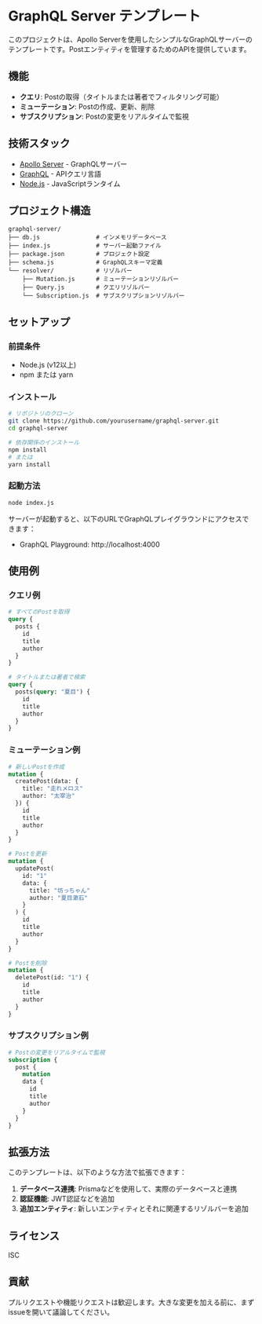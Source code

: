 # GraphQL Server テンプレート

このプロジェクトは、Apollo Serverを使用したシンプルなGraphQLサーバーのテンプレートです。Postエンティティを管理するためのAPIを提供しています。

## 機能

- **クエリ**: Postの取得（タイトルまたは著者でフィルタリング可能）
- **ミューテーション**: Postの作成、更新、削除
- **サブスクリプション**: Postの変更をリアルタイムで監視

## 技術スタック

- [Apollo Server](https://www.apollographql.com/docs/apollo-server/) - GraphQLサーバー
- [GraphQL](https://graphql.org/) - APIクエリ言語
- [Node.js](https://nodejs.org/) - JavaScriptランタイム

## プロジェクト構造

```
graphql-server/
├── db.js                # インメモリデータベース
├── index.js             # サーバー起動ファイル
├── package.json         # プロジェクト設定
├── schema.js            # GraphQLスキーマ定義
└── resolver/            # リゾルバー
    ├── Mutation.js      # ミューテーションリゾルバー
    ├── Query.js         # クエリリゾルバー
    └── Subscription.js  # サブスクリプションリゾルバー
```

## セットアップ

### 前提条件

- Node.js (v12以上)
- npm または yarn

### インストール

```bash
# リポジトリのクローン
git clone https://github.com/yourusername/graphql-server.git
cd graphql-server

# 依存関係のインストール
npm install
# または
yarn install
```

### 起動方法

```bash
node index.js
```

サーバーが起動すると、以下のURLでGraphQLプレイグラウンドにアクセスできます：
- GraphQL Playground: http://localhost:4000

## 使用例

### クエリ例

```graphql
# すべてのPostを取得
query {
  posts {
    id
    title
    author
  }
}

# タイトルまたは著者で検索
query {
  posts(query: "夏目") {
    id
    title
    author
  }
}
```

### ミューテーション例

```graphql
# 新しいPostを作成
mutation {
  createPost(data: {
    title: "走れメロス"
    author: "太宰治"
  }) {
    id
    title
    author
  }
}

# Postを更新
mutation {
  updatePost(
    id: "1"
    data: {
      title: "坊っちゃん"
      author: "夏目漱石"
    }
  ) {
    id
    title
    author
  }
}

# Postを削除
mutation {
  deletePost(id: "1") {
    id
    title
    author
  }
}
```

### サブスクリプション例

```graphql
# Postの変更をリアルタイムで監視
subscription {
  post {
    mutation
    data {
      id
      title
      author
    }
  }
}
```

## 拡張方法

このテンプレートは、以下のような方法で拡張できます：

1. **データベース連携**: Prismaなどを使用して、実際のデータベースと連携
2. **認証機能**: JWT認証などを追加
3. **追加エンティティ**: 新しいエンティティとそれに関連するリゾルバーを追加

## ライセンス

ISC

## 貢献

プルリクエストや機能リクエストは歓迎します。大きな変更を加える前に、まずissueを開いて議論してください。
